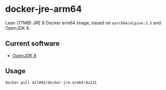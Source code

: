 # docker-jre-arm64
Lean (77MB) JRE 8 Docker arm64 image, based on `aarch64/alpine:3.5` and OpenJDK 8.

## Current software

* [OpenJDK 8](http://openjdk.java.net/projects/jdk8u/)

## Usage

```
docker pull dil001/docker-jre-arm64:8u121
```
